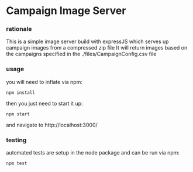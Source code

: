 # Campaign Image Server

### rationale
This is a simple image server build with expressJS which serves up campaign images from a compressed zip file
It will return images based on the campaigns specified in the ./files/CampaignConfig.csv file

### usage

you will need to inflate via npm:

`npm install`

then you just need to start it up:

`npm start`

and navigate to http://localhost:3000/

### testing

automated tests are setup in the node package and can be run via npm:

`npm test`